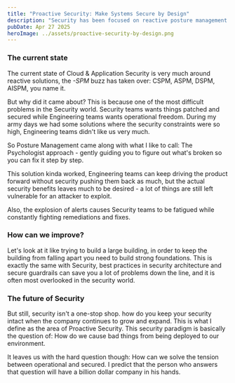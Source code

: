 ```yaml
---
title: "Proactive Security: Make Systems Secure by Design"
description: "Security has been focused on reactive posture management and alert triage. The real question is how do we make vulnerabilities unshippable by design?"
pubDate: Apr 27 2025
heroImage: ../assets/proactive-security-by-design.png
---
```


### The current state

The current state of Cloud & Application Security is very much around reactive solutions, the _-SPM_ buzz has taken over: CSPM, ASPM, DSPM, AISPM, you name it.

But why did it came about?
This is because one of the most difficult problems in the Security world.
Security teams wants things patched and secured while Engineering teams wants operational freedom. During my army days we had some solutions where the security constraints were so high, Engineering teams didn't like us very much.

So Posture Management came along with what I like to call: The Psychologist approach - gently guiding you to figure out what's broken so you can fix it step by step.

This solution kinda worked, Engineering teams can keep driving the product forward without security pushing them back as much, but the actual security benefits leaves much to be desired - a lot of things are still left vulnerable for an attacker to exploit.

Also, the explosion of alerts causes Security teams to be fatigued while constantly fighting remediations and fixes.

### How can we improve?

Let's look at it like trying to build a large building, in order to keep the building from falling apart you need to build strong foundations.
This is exactly the same with Security, best practices in security architecture and secure guardrails can save you a lot of problems down the line, and it is often most overlooked in the security world.

### The future of Security

But still, security isn't a one-stop shop. how do you keep your security intact when the company continues to grow and expand.
This is what I define as the area of Proactive Security.
This security paradigm is basically the question of: How do we cause bad things from being deployed to our environment.

It leaves us with the hard question though: How can we solve the tension between operational and secured.
I predict that the person who answers that question will have a billion dollar company in his hands.
